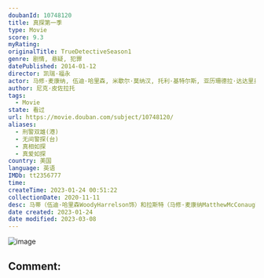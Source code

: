 ```yaml
---
doubanId: 10748120
title: 真探第一季
type: Movie
score: 9.3
myRating: 
originalTitle: TrueDetectiveSeason1
genre: 剧情, 悬疑, 犯罪
datePublished: 2014-01-12
director: 凯瑞·福永
actor: 马修·麦康纳, 伍迪·哈里森, 米歇尔·莫纳汉, 托利·基特尔斯, 亚历珊德拉·达达里奥, 迈克尔·波茨, 麦迪逊·沃尔夫, ·埃弗摩尔, 丹娜·格瑞尔, 艾琳·莫里亚蒂, 莉莉·西蒙斯, 尼克·皮佐拉托, 谢伊·惠格姆, 伊莉莎白·里瑟, 克拉克·彼得斯, 布莱特顿·沙比诺, 凯文·杜恩, 格伦·弗莱舍尔, 艾珠·帕森斯, 约瑟夫·斯科拉, 乔·克里斯特, 杰伊·桑德斯, 南希·德马尔斯, 查尔斯·哈尔福德, 布拉德·卡特, undefined, 戴夫·戴维斯, 大卫·斯提夫尔, 约翰·伯纳克, 库尔特·克劳斯, 艾丽西亚·奥奇瑟
author: 尼克·皮佐拉托
tags:
  - Movie
state: 看过
url: https://movie.douban.com/subject/10748120/
aliases:
  - 刑警双雄(港)
  - 无间警探(台)
  - 真相如探
  - 真爱如探
country: 美国
language: 英语
IMDb: tt2356777
time: 
createTime: 2023-01-24 00:51:22
collectionDate: 2020-11-11
desc: 马蒂（伍迪·哈里森WoodyHarrelson饰）和拉斯特（马修·麦康纳MatthewMcConaughey饰）是一对合作多年的搭档，马蒂为人开朗圆滑，在警局的同事里很吃得开，而拉斯特则恰...
date created: 2023-01-24
date modified: 2023-03-08
---
```


![image](p2161543367.jpg)

Comment:
---
